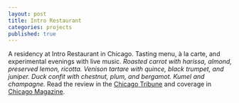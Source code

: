 ```yaml
---
layout: post
title: Intro Restaurant
categories: projects
published: true
---
```


A residency at Intro Restaurant in Chicago. Tasting menu, à la carte, and experimental evenings with live music.
_Roasted carrot with harissa, almond, preserved lemon, ricotta. Venison tartare with quince, black trumpet, and juniper. Duck confit with chestnut, plum, and bergamot. Kumel and champagne._
Read the review in the [Chicago Tribune](http://www.chicagotribune.com/dining/restaurants/ct-review-intro-jonah-reider-food-0928-20160924-column.html)
and coverage in [Chicago Magazine](http://www.chicagomag.com/dining-drinking/August-2016/New-Chef-Intro-Jonah-Reider/).
